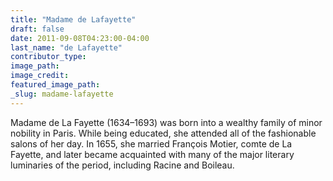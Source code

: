 ```yaml
---
title: "Madame de Lafayette"
draft: false
date: 2011-09-08T04:23:00-04:00
last_name: "de Lafayette"
contributor_type:
image_path:
image_credit:
featured_image_path:
_slug: madame-lafayette
---
```


Madame de La Fayette (1634–1693) was born into a wealthy family of minor nobility in Paris. While being educated, she attended all of the fashionable salons of her day. In 1655, she married François Motier, comte de La Fayette, and later became acquainted with many of the major literary luminaries of the period, including Racine and Boileau.

